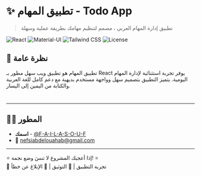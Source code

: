 # ✨ تطبيق المهام -  Todo App

> تطبيق إدارة المهام العربي ، مصمم لتنظيم مهامك بطريقة عملية وسهلة

![React](https://img.shields.io/badge/React-18.2.0-61DAFB?style=for-the-badge&logo=react&logoColor=white)
![Material-UI](https://img.shields.io/badge/Material--UI-5.0-0081CB?style=for-the-badge&logo=mui&logoColor=white)
![Tailwind CSS](https://img.shields.io/badge/Tailwind_CSS-3.4-38B2AC?style=for-the-badge&logo=tailwind-css&logoColor=white)
![License](https://img.shields.io/badge/License-MIT-green?style=for-the-badge)

## 🚀 نظرة عامة

تطبيق المهام  هو تطبيق ويب سهل مطور بـ React يوفر تجربة استثنائية لإدارة المهام اليومية. يتميز التطبيق بتصميم سهل وواجهة مستخدم بديهية مع دعم كامل للغة العربية والكتابة من اليمين إلى اليسار.

#




---


## 👨‍💻 المطور
- **اسمك** - [@F-A-I-L-A-S-O-U-F](https://github.com/filasouf2005)
- 📧 nefsiabdelouahab@gmail.com


---





⭐ إذا أعجبك المشروع لا تنسَ وضع نجمة! ⭐  
🚀 تجربة التطبيق | 📖 التوثيق | 🐛 الإبلاغ عن خطأ
